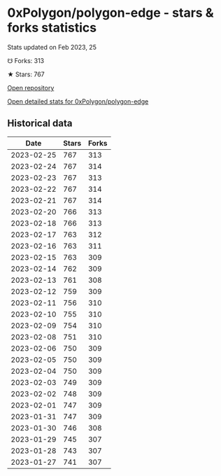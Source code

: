 # 0xPolygon/polygon-edge - stars & forks statistics

Stats updated on Feb 2023, 25

☋ Forks: 313

★ Stars: 767

[Open repository](https://github.com/0xPolygon/polygon-edge)

[Open detailed stats for 0xPolygon/polygon-edge](https://reviewgithub.com/rep/0xPolygon/polygon-edge)

## Historical data
| Date | Stars | Forks |
|------|-------|-------|
| 2023-02-25 | 767 | 313 | 
| 2023-02-24 | 767 | 314 | 
| 2023-02-23 | 767 | 313 | 
| 2023-02-22 | 767 | 314 | 
| 2023-02-21 | 767 | 314 | 
| 2023-02-20 | 766 | 313 | 
| 2023-02-18 | 766 | 313 | 
| 2023-02-17 | 763 | 312 | 
| 2023-02-16 | 763 | 311 | 
| 2023-02-15 | 763 | 309 | 
| 2023-02-14 | 762 | 309 | 
| 2023-02-13 | 761 | 308 | 
| 2023-02-12 | 759 | 309 | 
| 2023-02-11 | 756 | 310 | 
| 2023-02-10 | 755 | 310 | 
| 2023-02-09 | 754 | 310 | 
| 2023-02-08 | 751 | 310 | 
| 2023-02-06 | 750 | 309 | 
| 2023-02-05 | 750 | 309 | 
| 2023-02-04 | 750 | 309 | 
| 2023-02-03 | 749 | 309 | 
| 2023-02-02 | 748 | 309 | 
| 2023-02-01 | 747 | 309 | 
| 2023-01-31 | 747 | 309 | 
| 2023-01-30 | 746 | 308 | 
| 2023-01-29 | 745 | 307 | 
| 2023-01-28 | 743 | 307 | 
| 2023-01-27 | 741 | 307 | 

